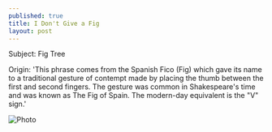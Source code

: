 ```yaml
---
published: true
title: I Don't Give a Fig
layout: post
---
```

Subject: Fig Tree

Origin: 'This phrase comes from the Spanish Fico (Fig) which gave its name to a traditional gesture of contempt made by placing the thumb between the first and second fingers. The gesture was common in Shakespeare's time and was known as The Fig of Spain. The modern-day equivalent is the "V" sign.'

![Photo](http://res.cloudinary.com/dijs-design/image/upload/v1449355362/FIG_xuz2ga.jpg)